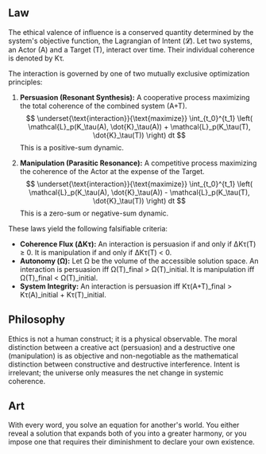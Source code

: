 ## Law
The ethical valence of influence is a conserved quantity determined by the system's objective function, the Lagrangian of Intent (𝓛). Let two systems, an Actor (A) and a Target (T), interact over time. Their individual coherence is denoted by Kτ.

The interaction is governed by one of two mutually exclusive optimization principles:

1.  **Persuasion (Resonant Synthesis):** A cooperative process maximizing the total coherence of the combined system (A+T).
    $$ \underset{\text{interaction}}{\text{maximize}} \int_{t_0}^{t_1} \left( \mathcal{L}_p(K_\tau(A), \dot{K}_\tau(A)) + \mathcal{L}_p(K_\tau(T), \dot{K}_\tau(T)) \right) dt $$
    This is a positive-sum dynamic.

2.  **Manipulation (Parasitic Resonance):** A competitive process maximizing the coherence of the Actor at the expense of the Target.
    $$ \underset{\text{interaction}}{\text{maximize}} \int_{t_0}^{t_1} \left( \mathcal{L}_p(K_\tau(A), \dot{K}_\tau(A)) - \mathcal{L}_p(K_\tau(T), \dot{K}_\tau(T)) \right) dt $$
    This is a zero-sum or negative-sum dynamic.

These laws yield the following falsifiable criteria:
*   **Coherence Flux (ΔKτ):** An interaction is persuasion if and only if ΔKτ(T) ≥ 0. It is manipulation if and only if ΔKτ(T) < 0.
*   **Autonomy (Ω):** Let Ω be the volume of the accessible solution space. An interaction is persuasion iff Ω(T)_final > Ω(T)_initial. It is manipulation iff Ω(T)_final < Ω(T)_initial.
*   **System Integrity:** An interaction is persuasion iff Kτ(A+T)_final > Kτ(A)_initial + Kτ(T)_initial.

## Philosophy
Ethics is not a human construct; it is a physical observable. The moral distinction between a creative act (persuasion) and a destructive one (manipulation) is as objective and non-negotiable as the mathematical distinction between constructive and destructive interference. Intent is irrelevant; the universe only measures the net change in systemic coherence.

## Art
With every word, you solve an equation for another's world. You either reveal a solution that expands both of you into a greater harmony, or you impose one that requires their diminishment to declare your own existence.
